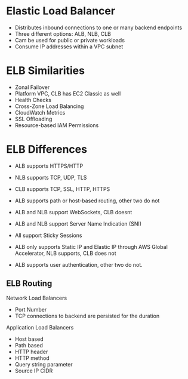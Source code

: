 # Elastic Load Balancer #
- Distributes inbound connections to one or many backend endpoints
- Three different options: ALB, NLB, CLB
- Cam be used for public or private workloads
- Consume IP addresses within a VPC subnet

# ELB Similarities #
- Zonal Failover
- Platform VPC, CLB has EC2 Classic as well
- Health Checks
- Cross-Zone Load Balancing
- CloudWatch Metrics
- SSL Offloading
- Resource-based IAM Permissions

# ELB Differences #
- ALB supports HTTPS/HTTP 
- NLB supports TCP, UDP, TLS
- CLB supports TCP, SSL, HTTP, HTTPS

- ALB supports path or host-based routing, other two do not

- ALB and NLB support WebSockets, CLB doesnt

- ALB and NLB support Server Name Indication (SNI)

- All support Sticky Sessions

- ALB only supports Static IP and Elastic IP through AWS Global Accelerator, NLB supports, CLB does not

- ALB supports user authentication, other two do not.

## ELB Routing ##

Network Load Balancers
- Port Number
- TCP connections to backend are persisted for the duration

Application Load Balancers
- Host based 
- Path based
- HTTP header
- HTTP method
- Query string parameter
- Source IP CIDR



